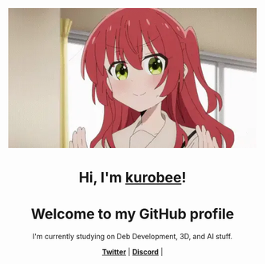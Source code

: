 <p align="center">
  <a href="https://www.edisonlee55.com"><img src="kita-ikuyo-rap.webp" alt="Banner"></a>
</p>

<h1 align="center">Hi, I'm <a href="https://github.com/09krb">kurobee</a>!</h1>
<h1 align="center">Welcome to my GitHub profile</h1>

<!--
<p align="center">
  <a href="https://github.com/09krb"><img src="https://github-readme-stats.vercel.app/api?username=09krb&hide_border=true&show_icons=true" alt="yuna0x0's github stats"></a>
</p>
-->

<p align="center">I'm currently studying on Deb Development, 3D, and AI stuff.</p>

<p align="center">
  <strong><a href="https://twitter.com/09krb">Twitter</a></strong> |
  <strong><a href="https://discord.gg/09krb">Discord</a></strong> |
</p>
<!--
**yuna0x0/yuna0x0** is a ✨ _special_ ✨ repository because its `README.md` (this file) appears on your GitHub profile.

Here are some ideas to get you started:

- 🔭 I’m currently working on ...
- 🌱 I’m currently learning ...
- 👯 I’m looking to collaborate on ...
- 🤔 I’m looking for help with ...
- 💬 Ask me about ...
- 📫 How to reach me: ...
- 😄 Pronouns: ...
- ⚡ Fun fact: ...
-->
